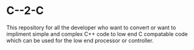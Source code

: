 # C--2-C
This repository for all the developer who want to convert or want to impliment simple and complex C++ code to low end C compatable code which can be used for the low end processor or controller.
